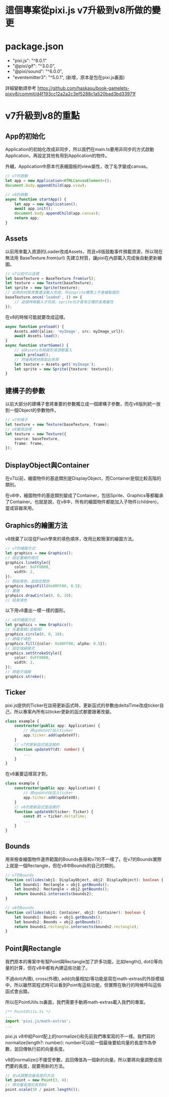 # 這個專案從pixi.js v7升級到v8所做的變更

# package.json

- "pixi.js": "^8.0.1"
- "@pixi/gif": "^3.0.0",
- "@pixi/sound": "^6.0.0",
- "eventemitter3": "^5.0.1", (新增，原本是包在pixi.js裏面)

詳細變動請參考 https://github.com/haskasu/book-gamelets-pixiv8/commit/d4f193cc12a2a2c3ef5288c1a520bad3bd33971f

# v7升級到v8的重點

## App的初始化

Application的初始化改成非同步，所以我們在main.ts要用非同步的方式啟動Application，再設定其他有用到Application的物件。

外蟈，Application中原本代表繪圖板的view屬性，改了名字變成canvas。

```typescript
// v7的啟動
let app = new Application<HTMLCanvasElement>();
document.body.appendChild(app.view);

// v8的啟動
async function startApp() {
    let app = new Application();
    await app.init();
    document.body.appendChild(app.canvas);
    return app;
}
```


## Assets

以前用來載入資源的Loader改成Assets，而且v8版鼓勵事件預載資源，所以現在無法用 BaseTexture.from(url) 先建立材質，讓pixi在內部載入完成後自動更新繪圖。

```typescript
// v7以前可以這樣
let baseTexture = BaseTexture.from(url);
let texture = new Texture(baseTexture);
let sprite = new Sprite(texture);
// 此時的材質其實還沒載入完成，所以sprite實際上不會繪製圖形
baseTexture.once('loaded', () => {
    // 這個時候載入才完成，sprite也才會有正確的長寬屬性
});
```
在v8的時候可能就要改成這樣。
```typescript
async function preload() {
    Assets.add({alias: 'myImage', src: myImage_url});
    await Assets.load();
}
async function startGame() {
    // 以Assets先將圖形資源都載入
    await preload();
    // 然後再將材質取出來用
    let texture = Assets.get('myImage');
    let sprite = new Sprite({texture: texture});
}
```

## 建構子的參數

以前大部分的建構子會將重要的參數獨立成一個建構子參數，而在v8版則統一放到一個Object的參數物件。
```typescript
// v7的樣子
let texture = new Texture(baseTexture, frame);
// v8變成這樣
let texture = new Texture({
    source: baseTexture,
    frame: frame,
});
```

## DisplayObject與Container

在v7以前，繪圖物件的基底類別是DisplayObject，而Container是個比較高階的類別。

在v8中，繪圖物件的基底類別變成了Container，包括Sprite、Graphics等都繼承了Container。也就是說，在v8中，所有的繪圖物件都能加入子物件(children)，當成容器來用。


## Graphics的繪圖方法

v8捨棄了以往從Flash學來的填色順序，改用比較簡潔的繪圖方法。

```typescript
// v7的繪圖方式
let graphics = new Graphics();
// 設定畫線的樣式
graphics.lineStyle({
    color: 0xFF0000,
    width: 2,
});
// 開始填色，並設定顏色
graphics.beginFill(0x00FF00, 0.5);
// 畫圖
grahpics.drawCircle(0, 0, 10);
// 結束填色
```
以下用v8畫出一模一樣的圖形。
```typescript
// v8的繪圖方式
let graphics = new Graphics();
// 先畫圖稿(虛擬稿)
graphics.circle(0, 0, 10);
// 將稿子填色
graphics.fill({color: 0x00FF00, alpha: 0.5});
// 設定描線樣式
graphics.setStrokeStyle({
    color: 0xFF0000,
    width: 2,
});
// 將稿子描線
graphics.stroke();
```

## Ticker

pixi.js提供的Ticker在註冊更新函式時，更新函式的參數由deltaTime改成ticker自己，所以專案內所有以ticker更新的函式都要跟著改變。
```typescript
class example {
    constructor(public app: Application) {
        // 將updateV7加入ticker
        app.ticker.add(updateV7);
    }
    // v7的更新函式是這樣的
    function updateV7(dt: number) {
        ...
    }
}
```
在v8裏要這樣寫才對。
```typescript
class example {
    constructor(public app: Application) {
        // 將updateV8加入ticker
        app.ticker.add(updateV8);
    }
    // v8的更新函式是這樣的
    function updateV8(ticker: Ticker) {
        const dt = ticker.deltaTime;
        ...
    }
}
```

## Bounds

用來檢查繪圖物件邊界範圍的Bounds長得和v7的不一樣了。在v7的Bounds實際上就是一個Rectangle，但在v8中Bounds的自己的類別。
```typescript
// v7的bounds
function collides(obj1: DisplayObject, obj2: DisplayObject): boolean {
    let bounds1: Rectangle = obj1.getBounds();
    let bounds2: Rectangle = obj2.getBounds();
    return bounds1.intersects(bounds2);
}
```
```typescript
// v8的bounds
function collides(obj1: Container, obj2: Container): boolean {
    let bounds1: Bounds = obj1.getBounds();
    let bounds2: Bounds = obj2.getBounds();
    return bounds1.rectangle.intersects(bounds2.rectangle);
}
```

## Point與Rectangle

我們原本的專案中有幫Point與Rectangle加了許多功能，比如length(), dot()等向量的計算，但在v8中都有內建這些功能了。

不過dot(內積), cross(外積), add(向量相加)等功能是寫在math-extras的外掛模組中，所以雖然寫程式時可以看到Point有這些功能，但實際在執行的時候呼叫這些函式會出錯。

所以在PointUtils.ts裏面，我們需要手動將math-extras載入我們的專案。
```typescript
/** PointUtils.ts */
...
import 'pixi.js/math-extras';
...
```

pixi.js v8中給Point配上的normalize()和先前我們專案寫的不一樣。我們寫的normalize(length?: number): number可以給一個最後要給向量的長度作為參數，並回傳執行前的向量長度。

v8的normalize()不接受參數，且回傳值為一個新的向量。所以要將向量調整成我們要的長度，就要用新的方法。
```typescript
// 在v8調整向量長度的方法
let point = new Point(3, 4);
// 將向量長度拉長到50
point.scale(50 / point.length());
```